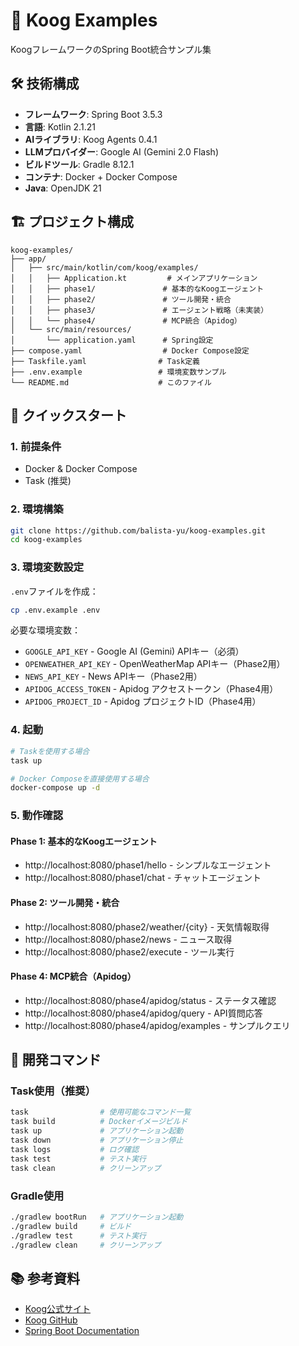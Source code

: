 # 🚀 Koog Examples

KoogフレームワークのSpring Boot統合サンプル集

## 🛠️ 技術構成

- **フレームワーク**: Spring Boot 3.5.3
- **言語**: Kotlin 2.1.21
- **AIライブラリ**: Koog Agents 0.4.1
- **LLMプロバイダー**: Google AI (Gemini 2.0 Flash)
- **ビルドツール**: Gradle 8.12.1
- **コンテナ**: Docker + Docker Compose
- **Java**: OpenJDK 21

## 🏗️ プロジェクト構成

```
koog-examples/
├── app/
│   ├── src/main/kotlin/com/koog/examples/
│   │   ├── Application.kt         # メインアプリケーション
│   │   ├── phase1/               # 基本的なKoogエージェント
│   │   ├── phase2/               # ツール開発・統合
│   │   ├── phase3/               # エージェント戦略（未実装）
│   │   └── phase4/               # MCP統合（Apidog）
│   └── src/main/resources/
│       └── application.yaml      # Spring設定
├── compose.yaml                  # Docker Compose設定
├── Taskfile.yaml                # Task定義
├── .env.example                 # 環境変数サンプル
└── README.md                    # このファイル
```

## 🚀 クイックスタート

### 1. 前提条件
- Docker & Docker Compose
- Task (推奨) 

### 2. 環境構築
```bash
git clone https://github.com/balista-yu/koog-examples.git
cd koog-examples
```

### 3. 環境変数設定
`.env`ファイルを作成：
```bash
cp .env.example .env
```

必要な環境変数：
- `GOOGLE_API_KEY` - Google AI (Gemini) APIキー（必須）
- `OPENWEATHER_API_KEY` - OpenWeatherMap APIキー（Phase2用）
- `NEWS_API_KEY` - News APIキー（Phase2用）
- `APIDOG_ACCESS_TOKEN` - Apidog アクセストークン（Phase4用）
- `APIDOG_PROJECT_ID` - Apidog プロジェクトID（Phase4用）

### 4. 起動
```bash
# Taskを使用する場合
task up

# Docker Composeを直接使用する場合
docker-compose up -d
```

### 5. 動作確認

#### Phase 1: 基本的なKoogエージェント
- http://localhost:8080/phase1/hello - シンプルなエージェント
- http://localhost:8080/phase1/chat - チャットエージェント

#### Phase 2: ツール開発・統合
- http://localhost:8080/phase2/weather/{city} - 天気情報取得
- http://localhost:8080/phase2/news - ニュース取得
- http://localhost:8080/phase2/execute - ツール実行

#### Phase 4: MCP統合（Apidog）
- http://localhost:8080/phase4/apidog/status - ステータス確認
- http://localhost:8080/phase4/apidog/query - API質問応答
- http://localhost:8080/phase4/apidog/examples - サンプルクエリ

## 🔧 開発コマンド

### Task使用（推奨）
```bash
task                # 使用可能なコマンド一覧
task build          # Dockerイメージビルド
task up             # アプリケーション起動
task down           # アプリケーション停止
task logs           # ログ確認
task test           # テスト実行
task clean          # クリーンアップ
```

### Gradle使用
```bash
./gradlew bootRun   # アプリケーション起動
./gradlew build     # ビルド
./gradlew test      # テスト実行
./gradlew clean     # クリーンアップ
```

## 📚 参考資料

- [Koog公式サイト](https://docs.koog.ai/)
- [Koog GitHub](https://github.com/JetBrains/koog)
- [Spring Boot Documentation](https://spring.io/projects/spring-boot)
